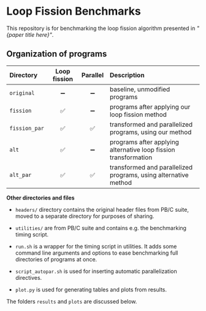# Loop Fission Benchmarks

This repository is for benchmarking the loop fission algorithm presented in _"{paper title here}"_.

## Organization of programs

| Directory     | Loop fission | Parallel | Description                                                     |
|:--------------|:------------:|:--------:|:----------------------------------------------------------------|
| `original`    |      ➖       |    ➖     | baseline, unmodified programs                                   | 
| `fission`     |      ✅       |    ➖     | programs after applying our loop fission method                 |
| `fission_par` |      ✅       |    ✅     | transformed and parallelized programs, using our method         |
| `alt`         |      ✅       |    ➖     | programs after applying alternative loop fission transformation |
| `alt_par`     |      ✅       |    ✅     | transformed and parallelized programs, using alternative method |

**Other directories and files**

* `headers/` directory contains the original header files from PB/C suite, moved to a separate directory for purposes of sharing.

* `utilities/` are from PB/C suite and contains e.g. the benchmarking timing script.

* `run.sh` is a wrapper for the timing script in utilities. It adds some command line arguments and options to ease benchmarking full directories of programs at once.

* `script_autopar.sh` is used for inserting automatic parallelization directives. 
  
* `plot.py` is used for generating tables and plots from results.  

The folders `results` and `plots` are discussed below.
